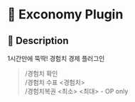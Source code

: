 # 📃 Exconomy Plugin

## 📃 Description

1시간만에 뚝딱! 경험치 경제 플러그인

> /경험치 확인     
> /경험치 수표 <경험치>  
> /경험치복권 <최소> <최대>  - OP only